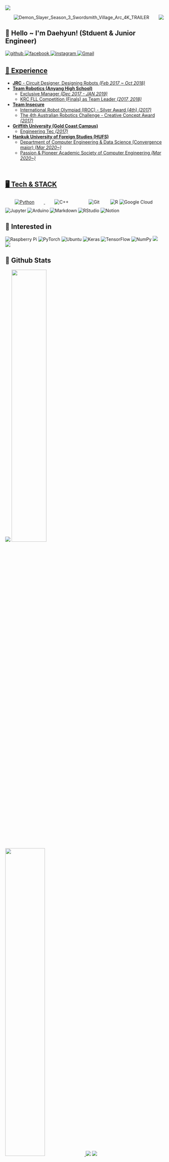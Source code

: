 <img src="https://capsule-render.vercel.app/api?type=waving&color=FCB6D0&height=200&section=header&text=Welcome%20to%20Bigbread's%20Github&animation=scaleIn&fontSize=48&fontColor=f7f5f5" />
<div align="right">
<img src="https://komarev.com/ghpvc/?username=Daehyun-Bigbread&&style=flat-square" align="right" />
</a>
</a>
</a>
</a>
<div align="center">

![Demon_Slayer_Season_3_Swordsmith_Village_Arc_4K_TRAILER](https://user-images.githubusercontent.com/76685700/222956706-1a390153-4382-4568-b44d-26d821b14889.gif)  
<div align="left">
  
  
## 👋 Hello ~ I'm Daehyun! (Stduent & Junior Engineer)

<div sttyle='float:left'>
<a href="https://Daehyun-Bigbread.github.io" target="_blank">
<img src=https://img.shields.io/badge/github-%2324292e.svg?&style=for-the-badge&logo=github&logoColor=white alt=github style="margin-bottom: 5px;" />
</a>
<a href="https://www.facebook.com/bigdarkgold" target="_blank">
<img src=https://img.shields.io/badge/facebook-%232E87FB.svg?&style=for-the-badge&logo=facebook&logoColor=white alt=facebook style="margin-bottom: 5px;" />
</a>
<a href="https://www.instagram.com/dolphin._.bigbread" target="_blank">
<img src=https://img.shields.io/badge/instagram-%23000000.svg?&style=for-the-badge&logo=instagram&logoColor=white&color=dd2a7b alt=instagram style="margin-bottom: 5px;" />
</a>
<a href="bigdarkgold@gmail.com">
<img alt="Gmail" src="https://img.shields.io/badge/Gmail-D14836?style=for-the-badge&logo=gmail&logoColor=white" />
  

## 💫 Experience
- **JRC** - Circuit Designer, Designing Robots *(Feb 2017 ~ Oct 2018)*
- **Team Robotics (Anyang High School)**
  - Exclusive Manager *(Dec 2017 - JAN 2019)*
  - KRC FLL Competition (Finals) as Team Leader *(2017, 2018)*
- **Team Insecure**
  - International Robot Olympiad (IROC) - Silver Award (4th) *(2017)*
  - The 4th Australian Robotics Challenge - Creative Concept Award *(2017)*
- **Griffith University (Gold Coast Campus)**
  - Engineering Tec *(2017)*
- **Hankuk University of Foreign Studies (HUFS)**
  - Department of Computer Engineering & Data Science (Convergence major) *(Mar 2020~)*
  - Passion & Pioneer Academic Society of Computer Engineering *(Mar 2020~)*
<br/>  

## 🖥️ Tech & STACK

<div sttyle='float:left'>
<img alt="Python" src="https://img.shields.io/badge/python%20-%2314354C.svg?&style=for-the-badge&logo=python&logoColor=white" style="height: auto; margin-left: 20px; margin-right: 20px; padding: 10px;"/>
</a>
<img alt="C++" src="https://img.shields.io/badge/c++%20-%2300599C.svg?&style=for-the-badge&logo=c%2B%2B&ogoColor=white" style="height: auto; margin-left: 20px; margin-right: 20px; padding: 10px;"/>
</a>
<img alt="Git" src="https://img.shields.io/badge/git%20-%23F05033.svg?&style=for-the-badge&logo=git&logoColor=white" style="height: auto; margin-left: 20px; margin-right: 20px; padding: 10px;"/>
</a>
<img alt="R" src="https://img.shields.io/badge/r-%23276DC3.svg?&style=for-the-badge&logo=r&logoColor=white"/>
</a>
<img alt="Google Cloud" src="https://img.shields.io/badge/Google%20Cloud%20-%234285F4.svg?&style=for-the-badge&logo=google-cloud&logoColor=white"/>
</a>
<img alt="Jupyter" src="https://img.shields.io/badge/Jupyter%20-%23F37626.svg?&style=for-the-badge&logo=Jupyter&logoColor=white" />
</a>
<img alt="Arduino" src="https://img.shields.io/badge/-Arduino-00979D?style=for-the-badge&logo=Arduino&logoColor=white"/>
</a>
<img alt="Markdown" src="https://img.shields.io/badge/markdown-%23000000.svg?&style=for-the-badge&logo=markdown&logoColor=white"/>
</a>
<img alt="RStudio" src="https://img.shields.io/badge/RStudio-4285F4?style=for-the-badge&logo=rstudio&logoColor=white"/>
</a>
<img alt="Notion" src="https://img.shields.io/badge/Notion-%23000000.svg?style=for-the-badge&logo=notion&logoColor=white"/>

## 🤔 Interested in
<div sttyle='float:left'>
<img alt="Raspberry Pi" src="https://img.shields.io/badge/-Raspberry%20Pi-C51A4A?style=for-the-badge&logo=Raspberry-Pi"/>
</a>
<img alt="PyTorch" src="https://img.shields.io/badge/PyTorch%20-%23EE4C2C.svg?&style=for-the-badge&logo=PyTorch&logoColor=white" />
</a>
<img alt="Ubuntu" src="https://img.shields.io/badge/Ubuntu-E95420?style=for-the-badge&logo=ubuntu&logoColor=white" />
</a>
<img alt="Keras" src="https://img.shields.io/badge/Keras%20-%23D00000.svg?&style=for-the-badge&logo=Keras&logoColor=white"/>
</a>
<img alt="TensorFlow" src="https://img.shields.io/badge/TensorFlow%20-%23FF6F00.svg?&style=for-the-badge&logo=TensorFlow&logoColor=white" />
</a>
<img alt="NumPy" src="https://img.shields.io/badge/numpy%20-%23013243.svg?&style=for-the-badge&logo=numpy&logoColor=white" />
</a>
<img src="https://img.shields.io/badge/linux-FCC624?style=for-the-badge&logo=linux&logoColor=black">
</a>
<img src="https://img.shields.io/badge/opencv-5C3EE8?style=for-the-badge&logo=opencv&logoColor=black">
<br/>  

## 🌱 Github Stats  
![](http://github-profile-summary-cards.vercel.app/api/cards/profile-details?username=Daehyun-Bigbread&theme=tokyonight)
<a href="s">
  <img src="https://github-readme-stats.vercel.app/api?username=Daehyun-Bigbread&theme=tokyonight&show_icons=true&hide_border=true" width="47%" />
</a>
<a href="s">
<img src="https://github-readme-streak-stats.herokuapp.com/?user=kritika-pattalam&theme=tokyonight&hide_border=true" width="50%" > 
</a>
![](http://github-profile-summary-cards.vercel.app/api/cards/repos-per-language?username=Daehyun-Bigbread&theme=tokyonight)
![](http://github-profile-summary-cards.vercel.app/api/cards/productive-time?username=Daehyun-Bigbread&theme=tokyonight&utcOffset=9)
<!--
**Daehyun-Bigbread/Daehyun-Bigbread** is a ✨ _special_ ✨ repository because its `README.md` (this file) appears on your GitHub profile.

Here are some ideas to get you started:

- 🔭 I’m currently working on ...
- 🌱 I’m currently learning ...
- 👯 I’m looking to collaborate on ...
- 🤔 I’m looking for help with ...
- 💬 Ask me about ...
- 📫 How to reach me: ...
- 😄 Pronouns: ...
- ⚡ Fun fact: ...
-->
